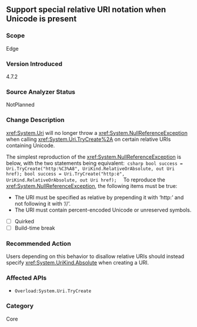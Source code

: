 ## Support special relative URI notation when Unicode is present

### Scope
Edge

### Version Introduced
4.7.2

### Source Analyzer Status
NotPlanned

### Change Description

<xref:System.Uri> will no longer throw a <xref:System.NullReferenceException> when calling <xref:System.Uri.TryCreate%2A> on certain relative URIs containing Unicode.

The simplest reproduction of the <xref:System.NullReferenceException> is below, with the two statements being equivalent:
 ```csharp
bool success = Uri.TryCreate("http:%C3%A8", UriKind.RelativeOrAbsolute, out Uri href);
bool success = Uri.TryCreate("http:è", UriKind.RelativeOrAbsolute, out Uri href);
 ```
To reproduce the <xref:System.NullReferenceException>, the following items must be true:
- The URI must be specified as relative by prepending it with ‘http:’ and not following it with ‘//’.
- The URI must contain percent-encoded Unicode or unreserved symbols.

- [ ] Quirked
- [ ] Build-time break

### Recommended Action
Users depending on this behavior to disallow relative URIs should instead specify <xref:System.UriKind.Absolute> when creating a URI.

### Affected APIs
* `Overload:System.Uri.TryCreate`

### Category
Core

<!--
    ### Original Bug
    https://devdiv.visualstudio.com/DevDiv/_workitems/edit/287019
-->
